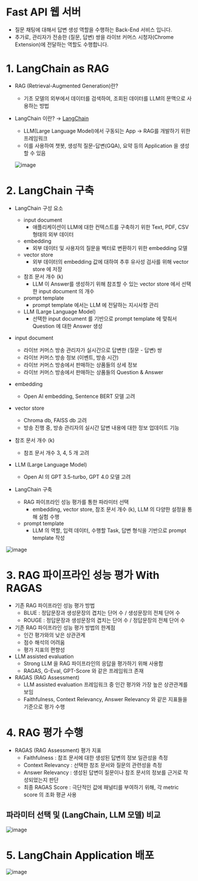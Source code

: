 # Fast API 웹 서버
- 질문 채팅에 대해서 답변 생성 역할을 수행하는 Back-End 서비스 입니다. 
- 추가로, 관리자가 전송한 (질문, 답변) 쌍을 라이브 커머스 시청자(Chrome Extension)에 전달하는 역할도 수행합니다.

# 1. LangChain as RAG

- RAG (Retrieval-Augmented Generation)란?
    - 기초 모델의 외부에서 데이터를 검색하여, 조회된 데이터를 LLM의 문맥으로 사용하는 방법
- LangChain 이란? → [LangChain](https://www.langchain.com/langchain)
    - LLM(Large Language Model)에서 구동되는 App → RAG를 개발하기 위한 프레임워크
    - 이를 사용하여 챗봇, 생성적 질문-답변(GQA), 요약 등의 Application 을 생성할 수 있음

    ![image](https://github.com/user-attachments/assets/5c3f46f3-731a-458f-8e55-4a5541bc8430)

# 2. LangChain 구축

- LangChain 구성 요소
    - input document
        - 애플리케이션이 LLM에 대한 컨텍스트를 구축하기 위한 Text, PDF, CSV 형태의 외부 데이터
    - embedding
        - 외부 데이터 및 사용자의 질문을 벡터로 변환하기 위한 embedding 모델
    - vector store
        - 외부 데이터의 embedding 값에 대하여 추후 유사성 검사를 위해 vector store 에 저장
    - 참조 문서 개수 (k)
        - LLM 이 Answer를 생성하기 위해 참조할 수 있는 vector store 에서 선택한 input document 의 개수
    - prompt template
        - prompt template 에서는 LLM 에 전달하는 지시사항 관리
    - LLM (Large Language Model)
        - 선택한 input document 를 기반으로 prompt template 에 맞춰서 Question 에 대한 Answer 생성
- input document
    - 라이브 커머스 방송 관리자가 실시간으로 답변한 (질문 - 답변) 쌍
    - 라이브 커머스 방송 정보 (이벤트, 방송 시간)
    - 라이브 커머스 방송에서 판매하는 상품들의 상세 정보
    - 라이브 커머스 방송에서 판매하는 상품들의 Question & Answer
- embedding
    - Open AI embedding, Sentence BERT 모델 고려
- vector store
    - Chroma db, FAISS db 고려
    - 방송 진행 중, 방송 관리자의 실시간 답변 내용에 대한 정보 업데이트 기능
- 참조 문서 개수 (k)
    - 참조 문서 개수 3, 4, 5 개 고려
- LLM (Large Language Model)
    - Open AI 의 GPT 3.5-turbo, GPT 4.0 모델 고려

- LangChain 구축
    - RAG 파이프라인 성능 평가를 통한 파라미터 선택
        - embedding, vector store, 참조 문서 개수 (k), LLM 의 다양한 설정을 통해 실험 수행
    - prompt template
        - LLM 의 역할, 입력 데이터, 수행할 Task, 답변 형식을 기반으로 prompt template 작성

![image](https://github.com/user-attachments/assets/f3b481c7-f5f1-49e0-8e14-43c5fac1a6cc)

# **3. RAG 파이프라인 성능 평가 With RAGAS**

- 기존 RAG 파이프라인 성능 평가 방법
    - BLUE : 정답문장과 생성문장의 겹치는 단어 수 / 생성문장의 전체 단어 수
    - ROUGE : 정답문장과 생성문장의 겹치는 단어 수 / 정답문장의 전체 단어 수
- 기존 RAG 파이프라인 성능 평가 방법의 한계점
    - 인간 평가와의 낮은 상관관계
    - 점수 해석의 어려움
    - 평가 지표의 편향성
- LLM assisted evaluation
    - Strong LLM 을 RAG 파이프라인의 응답을 평가하기 위해 사용함
    - RAGAS, G-Eval, GPT-Score 와 같은 프레임워크 존재
- RAGAS (RAG Assessment)
    - LLM assisted evaluation 프레임워크 중 인간 평가와 가장 높은 상관관계를 보임
    - Faithfulness, Context Relevancy, Answer Relevancy 와 같은 지표들을 기준으로 평가 수행

# 4. RAG 평가 수행

- RAGAS (RAG Assessment) 평가 지표
    - Faithfulness : 참조 문서에 대한 생성된 답변의 정보 일관성을 측정
    - Context Relevancy : 선택한 참조 문서와 질문의 관련성을 측정
    - Answer Relevancy : 생성된 답변이 질문이나 참조 문서의 정보를 근거로 작성되었는지 판단
    - 최종 RAGAS Score : 극단적인 값에 패널티를 부여하기 위해, 각 metric score 의 조화 평균 사용
## 파라미터 선택 및 (LangChain, LLM 모델) 비교
![image](https://github.com/user-attachments/assets/ebfa35fd-d41e-4096-8409-2a87014b917c)

# 5. LangChain Application 배포
![image](https://github.com/user-attachments/assets/3012ac75-ad7a-43af-9678-8b6355c742d3)
